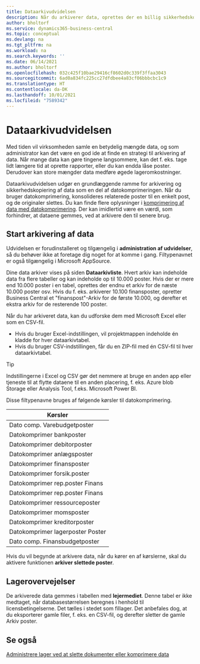 ```yaml
---
title: Dataarkivudvidelsen
description: Når du arkiverer data, oprettes der en billig sikkerhedskopi af posterne.
author: bholtorf
ms.service: dynamics365-business-central
ms.topic: conceptual
ms.devlang: na
ms.tgt_pltfrm: na
ms.workload: na
ms.search.keywords: ''
ms.date: 06/14/2021
ms.author: bholtorf
ms.openlocfilehash: 032c425f10bae29416cf8602d0c339f3ffaa3043
ms.sourcegitcommit: 6ad0a834fc225cc27dfdbee4a83cf06bbbcbc1c9
ms.translationtype: HT
ms.contentlocale: da-DK
ms.lasthandoff: 10/01/2021
ms.locfileid: "7589342"
---
```

# <a name="the-data-archive-extension"></a>Dataarkivudvidelsen
Med tiden vil virksomheden samle en betydelig mængde data, og som administrator kan det være en god ide at finde en strategi til arkivering af data. Når mange data kan gøre tingene langsommere, kan det f. eks. tage lidt længere tid at oprette rapporter, eller du kan endda låse poster. Derudover kan store mængder data medføre øgede lageromkostninger.

Dataarkivudvidelsen udgør en grundlæggende ramme for arkivering og sikkerhedskopiering af data som en del af datokomprimeringen. Når du bruger datokomprimering, konsolideres relaterede poster til en enkelt post, og de originaler slettes. Du kan finde flere oplysninger i [komprimering af data med datokomprimering](admin-manage-documents.md#compress-data-with-date-compression). Der kan imidlertid være en værdi, som forhindrer, at dataene gemmes, ved at arkivere den til senere brug.

## <a name="start-archiving-data"></a>Start arkivering af data
Udvidelsen er forudinstalleret og tilgængelig i **administration af udvidelser**, så du behøver ikke at foretage dig noget for at komme i gang. Filtypenavnet er også tilgængelig i Microsoft AppSource. 

Dine data arkiver vises på siden **Dataarkivliste**. Hvert arkiv kan indeholde data fra flere tabeller og kan indeholde op til 10.000 poster. Hvis der er mere end 10.000 poster i en tabel, oprettes der endnu et arkiv for de næste 10.000 poster osv. Hvis du f. eks. arkiverer 10.100 finansposter, opretter Business Central et "finanspost"-Arkiv for de første 10.000, og derefter et ekstra arkiv for de resterende 100 poster. 

Når du har arkiveret data, kan du udforske dem med Microsoft Excel eller som en CSV-fil.

* Hvis du bruger Excel-indstillingen, vil projektmappen indeholde én kladde for hver dataarkivtabel.
* Hvis du bruger CSV-indstillingen, får du en ZIP-fil med én CSV-fil til hver dataarkivtabel.

> [!TIP]
> Indstillingerne i Excel og CSV gør det nemmere at bruge en anden app eller tjeneste til at flytte dataene til en anden placering, f. eks. Azure blob Storage eller Analysis Tool, f.eks. Microsoft Power BI.

Disse filtypenavne bruges af følgende kørsler til datokomprimering.

|Kørsler  |
|---------|
|Dato comp. Varebudgetposter     |
|Datokomprimer bankposter     |
|Datokomprimer debitorposter     |
|Datokomprimer anlægsposter     |
|Datokomprimer finansposter     |
|Datokomprimer forsik.poster     |
|Datokomprimer rep.poster Finans     |
|Datokomprimer rep.poster Finans     |
|Datokomprimer ressourceposter     |
|Datokomprimer momsposter     |
|Datokomprimer kreditorposter     |
|Datokomprimer lagerposter Poster     |
|Dato comp. Finansbudgetposter     |

Hvis du vil begynde at arkivere data, når du kører en af kørslerne, skal du aktivere funktionen **arkiver slettede poster**.

## <a name="storage-considerations"></a>Lagerovervejelser
De arkiverede data gemmes i tabellen med **lejermediet**. Denne tabel er ikke medtaget, når databasestørrelsen beregnes i henhold til licensbetingelserne. Det tælles i stedet som fillager. Det anbefales dog, at du eksporterer gamle filer, f. eks. en CSV-fil, og derefter sletter de gamle Arkiv poster.

## <a name="see-also"></a>Se også
[Administrere lager ved at slette dokumenter eller komprimere data](admin-manage-documents.md)
